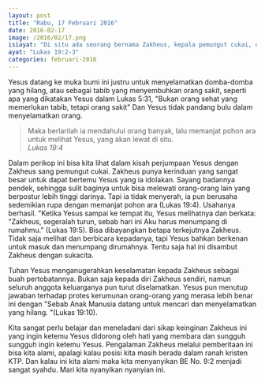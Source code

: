 ```yaml
---
layout: post
title: "Rabu, 17 Februari 2016"
date: 2016-02-17
image: /2016/02/17.png
isiayat: "Di situ ada seorang bernama Zakheus, kepala pemungut cukai, dan ia seorang yang kaya. Ia berusaha untuk melihat orang apakah Yesus itu, tetapi ia tidak berhasil karena orang banyak, sebab badannya pendek."
ayat: "Lukas 19:2-3"
categories: februari-2016
---
```


Yesus datang ke muka bumi ini justru untuk menyelamatkan domba-domba yang hilang, atau sebagai tabib yang menyembuhkan orang sakit, seperti apa yang dikatakan Yesus dalam Lukas 5:31, "Bukan orang sehat yang memerlukan tabib, tetapi orang sakit" Dan Yesus tidak pandang bulu dalam menyelamatkan orang.

<blockquote>Maka berlarilah ia mendahului orang banyak, lalu memanjat pohon ara untuk melihat Yesus, yang akan lewat di situ.
<br /><cite>Lukas 19:4</cite></blockquote>

Dalam perikop ini bisa kita lihat dalam kisah perjumpaan Yesus dengan Zakheus sang pemungut cukai. Zakheus punya kerinduan yang sangat besar untuk dapat bertemu Yesus yang ia idolakan. Sayang badannya pendek, sehingga sulit baginya untuk bisa melewati orang-orang lain yang berpostur lebih tinggi darinya. Tapi ia tidak menyerah, ia pun berusaha sedemikian rupa dengan memanjat pohon ara (Lukas 19:4). Usahanya berhasil. "Ketika Yesus sampai ke tempat itu, Yesus melihatnya dan berkata: "Zakheus, segeralah turun, sebab hari ini Aku harus menumpang di rumahmu." (Lukas 19:5). Bisa dibayangkan betapa terkejutnya Zakheus. Tidak saja melihat dan berbicara kepadanya, tapi Yesus bahkan berkenan untuk masuk dan menumpang dirumahnya. Tentu saja hal ini disambut Zakheus dengan sukacita.

Tuhan Yesus menganugerahkan keselamatan kepada Zakheus sebagai buah pertobatannya. Bukan saja kepada diri Zakheus sendiri, namun seluruh anggota keluarganya pun turut diselamatkan. Yesus pun menutup jawaban terhadap protes kerumunan orang-orang yang merasa lebih benar ini dengan "Sebab Anak Manusia datang untuk mencari dan menyelamatkan yang hilang. "(Lukas 19:10).

Kita sangat perlu belajar dan meneladani dari sikap keinginan Zakheus ini yang ingin ketemu Yesus didorong oleh hati yang
membara dan sungguh sungguh ingin ketemu Yesus. Pengalaman Zakheus melalui pemberitaan ini bisa kita alami, apalagi kalau posisi kita masih berada dalam ranah kristen KTP. Dan kalau ini kita alami maka kita menyanyikan BE No. 9:2 menjadi sangat syahdu. Mari kita nyanyikan nyanyian ini.